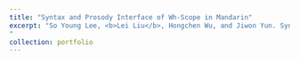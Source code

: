 ```yaml
---
title: "Syntax and Prosody Interface of Wh-Scope in Mandarin"
excerpt: "So Young Lee, <b>Lei Liu</b>, Hongchen Wu, and Jiwon Yun. Syntax and Prosody Interface of Wh- Scope in Mandarin. In Proceedings of 9th International Conference on Speech Prosody 2018, 913-916.
"
collection: portfolio
---
```


<!-- So Young Lee, Hongchen Wu, <b>Lei Liu</b> and Jiwon Yun. Prosody and Wh-Scope Interpretation in Chinese. In Proceedings of the 29th NACCL (North America Conference on Chinese Linguistics) 2019 -->
